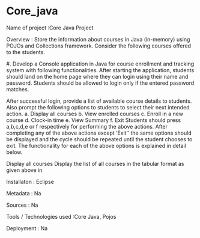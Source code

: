# Core_java

Name of project :Core Java Project

Overview :
Store the information about courses in Java (in-memory) using POJOs and Collections framework. Consider the following courses offered to the students.

#. Develop a Console application in Java for course enrollment and tracking system with following functionalities.
After starting the application, students should land on the home page where they can login using their name and password. Students should be allowed to login only if the entered password matches.

After successful login, provide a list of available course details to students. Also prompt the following options to students to select their next intended action.
a. Display all courses
b. View enrolled courses
c. Enroll in a new course
d. Clock-in time
e. View Summary
f. Exit
Students should press a,b,c,d,e or f respectively for performing the above actions. After completing any of the above actions except ‘Exit’’ the same options should be displayed and the cycle should be repeated until the student chooses to exit. 
The functionality for each of the above options is explained in detail below.

Display all courses
Display the list of all courses in the tabular format as given above in

Installaton : Eclipse

Metadata : Na

Sources : Na

Tools / Technologies used :Core Java, Pojos

Deployment : Na
